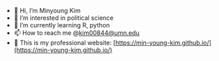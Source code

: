 - 👋 Hi, I’m Minyoung Kim
- 👀 I’m interested in political science
- 🌱 I’m currently learning R, python 
- 📫 How to reach me @kim00844@umn.edu
- 🔗 This is my professional website: [https://min-young-kim.github.io/](https://min-young-kim.github.io/)

<!---
doublenyong/doublenyong is a ✨ special ✨ repository because its `README.md` (this file) appears on your GitHub profile.
You can click the Preview link to take a look at your changes.
--->
